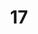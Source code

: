 ---
title: 17
category: Paint
created: 2020-03-04
image: "./images/16.jpg"
image_caption: suer e
---